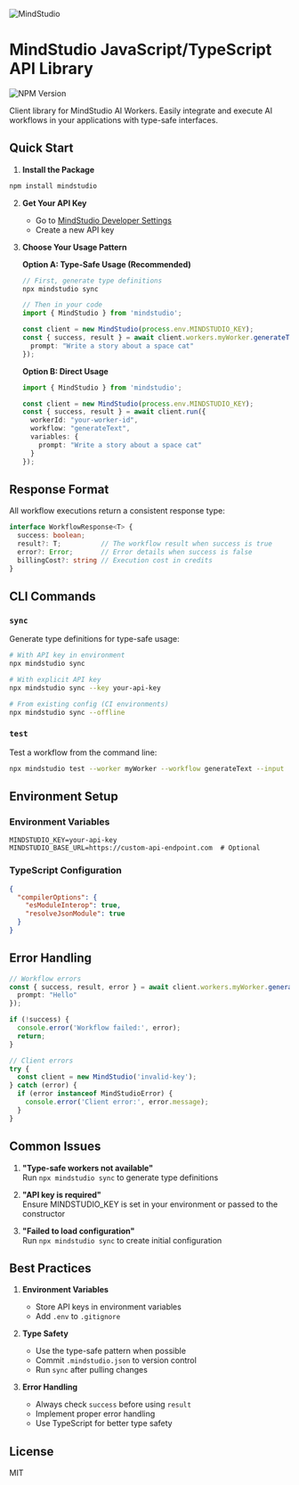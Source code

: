 ![MindStudio](https://youai.imgix.net/images/a47f3f3a-a1fa-41ca-8de3-e415452b4611_1731014311207.png?fm=auto)

# MindStudio JavaScript/TypeScript API Library

![NPM Version](https://img.shields.io/npm/v/mindstudio)

Client library for MindStudio AI Workers. Easily integrate and execute AI workflows in your applications with type-safe interfaces.

## Quick Start

1. **Install the Package**

```bash
npm install mindstudio
```

2. **Get Your API Key**
   - Go to [MindStudio Developer Settings](https://app.mindstudio.ai/workspace/settings/developer?page=api-keys)
   - Create a new API key

3. **Choose Your Usage Pattern**

   **Option A: Type-Safe Usage (Recommended)**

   ```typescript
   // First, generate type definitions
   npx mindstudio sync

   // Then in your code
   import { MindStudio } from 'mindstudio';
   
   const client = new MindStudio(process.env.MINDSTUDIO_KEY);
   const { success, result } = await client.workers.myWorker.generateText({
     prompt: "Write a story about a space cat"
   });
   ```

   **Option B: Direct Usage**

   ```typescript
   import { MindStudio } from 'mindstudio';
   
   const client = new MindStudio(process.env.MINDSTUDIO_KEY);
   const { success, result } = await client.run({
     workerId: "your-worker-id",
     workflow: "generateText",
     variables: {
       prompt: "Write a story about a space cat"
     }
   });
   ```

## Response Format

All workflow executions return a consistent response type:

```typescript
interface WorkflowResponse<T> {
  success: boolean;
  result?: T;          // The workflow result when success is true
  error?: Error;       // Error details when success is false
  billingCost?: string // Execution cost in credits
}
```

## CLI Commands

### `sync`

Generate type definitions for type-safe usage:

```bash
# With API key in environment
npx mindstudio sync

# With explicit API key
npx mindstudio sync --key your-api-key

# From existing config (CI environments)
npx mindstudio sync --offline
```

### `test`

Test a workflow from the command line:

```bash
npx mindstudio test --worker myWorker --workflow generateText --input '{"prompt":"Hello"}'
```

## Environment Setup

### Environment Variables

```env
MINDSTUDIO_KEY=your-api-key
MINDSTUDIO_BASE_URL=https://custom-api-endpoint.com  # Optional
```

### TypeScript Configuration

```json
{
  "compilerOptions": {
    "esModuleInterop": true,
    "resolveJsonModule": true
  }
}
```

## Error Handling

```typescript
// Workflow errors
const { success, result, error } = await client.workers.myWorker.generateText({
  prompt: "Hello"
});

if (!success) {
  console.error('Workflow failed:', error);
  return;
}

// Client errors
try {
  const client = new MindStudio('invalid-key');
} catch (error) {
  if (error instanceof MindStudioError) {
    console.error('Client error:', error.message);
  }
}
```

## Common Issues

1. **"Type-safe workers not available"**  
   Run `npx mindstudio sync` to generate type definitions

2. **"API key is required"**  
   Ensure MINDSTUDIO_KEY is set in your environment or passed to the constructor

3. **"Failed to load configuration"**  
   Run `npx mindstudio sync` to create initial configuration

## Best Practices

1. **Environment Variables**
   - Store API keys in environment variables
   - Add `.env` to `.gitignore`

2. **Type Safety**
   - Use the type-safe pattern when possible
   - Commit `.mindstudio.json` to version control
   - Run `sync` after pulling changes

3. **Error Handling**
   - Always check `success` before using `result`
   - Implement proper error handling
   - Use TypeScript for better type safety

## License

MIT
